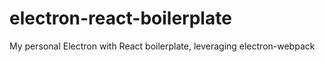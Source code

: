 # electron-react-boilerplate
My personal Electron with React boilerplate, leveraging electron-webpack

